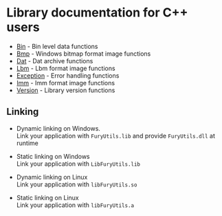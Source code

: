 # Library documentation for C++ users

- [Bin](bin.md) - Bin level data functions
- [Bmp](bmp.md) - Windows bitmap format image functions
- [Dat](dat.md) - Dat archive functions
- [Lbm](lbm.md) - Lbm format image functions
- [Exception](exception.md) - Error handling functions
- [Imm](imm.md) - Imm format image functions
- [Version](version.md) - Library version functions

## Linking

- Dynamic linking on Windows.  
Link your application with `FuryUtils.lib` and provide `FuryUtils.dll` at runtime

- Static linking on Windows  
Link your application with `LibFuryUtils.lib`

- Dynamic linking on Linux  
Link your application with `libFuryUtils.so`

- Static linking on Linux  
Link your application with `libFuryUtils.a`

